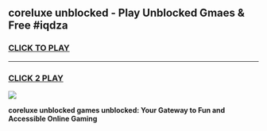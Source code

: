 
## coreluxe unblocked - Play Unblocked Gmaes & Free #iqdza
<h3>
<a href="https://news.freeplayer.one?title=coreluxe_unblocked&ref=03M">CLICK TO PLAY</a></h3>
<hr>

<h3>
<a href="https://news.freeplayer.one?title=coreluxe_unblocked&ref=03M">CLICK 2 PLAY</a>
  
</h3>

<a href="https://news.freeplayer.one?title=coreluxe_unblocked&ref=03M"><img src="https://clearcache.store/games.png"></a>


**coreluxe unblocked games unblocked: Your Gateway to Fun and Accessible Online Gaming**
